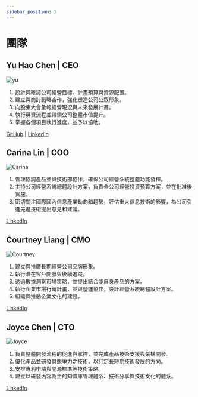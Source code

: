 ```yaml
---
sidebar_position: 5
---
```


# 團隊

## Yu Hao Chen | CEO 
![yu](/img/about/team/yu.jpg)

1. 設計與確認公司經營目標、計畫預算與資源配置。
2. 建立與商討戰略合作，強化塑造公司公眾形象。
3. 向股東大會彙報經營現況與未來發展計畫。
4. 執行募資流程並帶領公司整體市值提升。
5. 掌握各個項目執行進度，並予以協助。

[GitHub](https://github.com/yasuoyuhao) | [LinkedIn](https://www.linkedin.com/in/yasuoyuhao/)

## Carina Lin | COO 
![Carina](/img/about/team/carina.jpg)

1. 管理協調產品並與技術部協作，確保公司經營系統整體功能發揮。
2. 主持公司經營系統總體設計方案，負責全公司經營投資預算方案，並在批准後實施。
3. 密切關注國際國內信息產業動向和趨勢，評估重大信息技術的影響，為公司引進先進技術提出意見和建議。

[LinkedIn](https://www.linkedin.com/in/carina-lin-37241521a/)

## Courtney Liang | CMO
![Courtney](/img/about/team/courtney.jpg)

1. 建立與推廣長期經營公司品牌形象。
2. 執行潛在客戶開發與後續追蹤。
3. 透過數據洞察市場策略，並提出結合能自身產品的方案。
4. 執行企業市場行銷計畫，並與營運協作，設計經營系統總體設計方案。
5. 組織與推動企業文化的建設。

[LinkedIn](https://www.linkedin.com/in/courtney-liang-b0a392107/)

## Joyce Chen | CTO 
![Joyce](/img/about/team/joyce.jpg)

1. 負責整體開發流程的促進與掌控，並完成產品技術支援與架構開發。
2. 優化產品並研發具競爭力之技術，以訂定長短期技術發展的方向。
3. 安排專利申請與開源標準等技術策略。
4. 建立以研發內容為主的知識庫管理體系、技術分享與技術文化的體系。

[LinkedIn](https://www.linkedin.com/in/愷心-陳-113161110/)